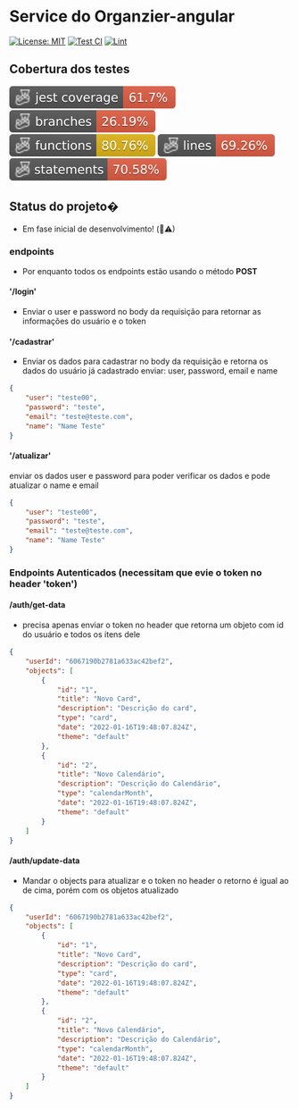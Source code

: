 # Service do Organzier-angular


[![License: MIT](https://img.shields.io/badge/License-MIT-yellow.svg)](https://opensource.org/licenses/MIT)
[![Test CI](https://github.com/patrick095/organizer-service/actions/workflows/test.yml/badge.svg?branch=master)](https://github.com/patrick095/organizer-service/actions/workflows/test.yml)
[![Lint](https://github.com/patrick095/organizer-service/actions/workflows/lint.yml/badge.svg?branch=master)](https://github.com/patrick095/organizer-service/actions/workflows/lint.yml)

## Cobertura dos testes
![Total coverage](./badges/coverage-jest%20coverage.svg)
![Branchs](./badges/coverage-branches.svg)
![Functions](./badges/coverage-functions.svg)
![Lines](./badges/coverage-lines.svg)
![Statements](./badges/coverage-statements.svg)


## Status do projeto�
- Em fase inicial de desenvolvimento! (🚧⚠)

### endpoints
- Por enquanto todos os endpoints estão usando o método **POST**

#### '/login'
- Enviar o user e password no body da requisição para retornar as informações do usuário e o token

#### '/cadastrar'
- Enviar os dados para cadastrar no body da requisição e retorna os dados do usuário já cadastrado
enviar: user, password, email e name
```json
{
	"user": "teste00",
	"password": "teste",
	"email": "teste@teste.com",
	"name": "Name Teste"
}
```

#### '/atualizar'
enviar os dados user e password para poder verificar os dados e pode atualizar o name e email

```json
{
	"user": "teste00",
	"password": "teste",
	"email": "teste@teste.com",
	"name": "Name Teste"
}
```

### Endpoints Autenticados (necessitam que evie o token no header 'token')

#### /auth/get-data

- precisa apenas enviar o token no header que retorna um objeto com id do usuário e todos os itens dele

```json
{
	"userId": "6067190b2781a633ac42bef2",
	"objects": [
		{
			"id": "1",
			"title": "Novo Card",
			"description": "Descrição do card",
			"type": "card",
			"date": "2022-01-16T19:48:07.824Z",
			"theme": "default"
		},
		{
			"id": "2",
			"title": "Novo Calendário",
			"description": "Descrição do Calendário",
			"type": "calendarMonth",
			"date": "2022-01-16T19:48:07.824Z",
			"theme": "default"
		}
	]
}
```

#### /auth/update-data

- Mandar o objects para atualizar e o token no header o retorno é igual ao de cima, porém com os objetos atualizado

```json
{
	"userId": "6067190b2781a633ac42bef2",
	"objects": [
		{
			"id": "1",
			"title": "Novo Card",
			"description": "Descrição do card",
			"type": "card",
			"date": "2022-01-16T19:48:07.824Z",
			"theme": "default"
		},
		{
			"id": "2",
			"title": "Novo Calendário",
			"description": "Descrição do Calendário",
			"type": "calendarMonth",
			"date": "2022-01-16T19:48:07.824Z",
			"theme": "default"
		}
	]
}
```
